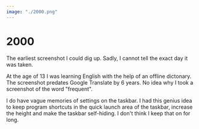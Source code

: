 ```yaml
---
image: "./2000.png"
---
```


# 2000

The earliest screenshot I could dig up.  Sadly, I cannot tell the exact day it was taken.

At the age of 13 I was learning English with the help of an offline dictonary.
The screenshot predates Google Translate by 6 years. No idea why I took a
screenshot of the word "frequent".

I do have vague memories of settings on the taskbar. I had this genius idea to
keep program shortcuts in the quick launch area of the taskbar, increase the
height and make the taskbar self-hiding. I don't think I keep that on for long.

